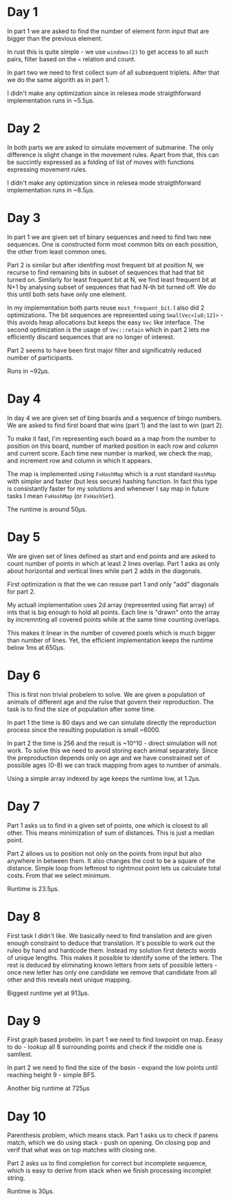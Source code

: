 # Day 1

In part 1 we are asked to find the number of element form input that are bigger than the previous element.

In rust this is quite simple - we use `windows(2)` to get access to all such pairs, filter based on the `<` relation and count.

In part two we need to first collect sum of all subsequent triplets. After that we do the same algorith as in part 1.

I didn't make any optimization since in relesea mode straigthforward implementation runs in ~5.5µs.

# Day 2

In both parts we are asked to simulate movement of submarine. The only difference is slight change in the movement rules. Apart from that, this can be succintly expressed as a folding of list of moves with functions expressing movement rules.

I didn't make any optimization since in relesea mode straigthforward implementation runs in ~8.5µs.

# Day 3

In part 1 we are given set of binary sequences and need to find two new sequences. One is constructed form most common bits on each possition, the other from least common ones.

Part 2 is similar but after identifing most frequent bit at position N, we recurse to find remaining bits in subset of sequences that had that bit turned on. Similarly for least frequent bit at N, we find least frequent bit at N+1 by analysing subset of sequences that had N-th bit turned off. We do this until both sets have only one element.

In my implementation both parts reuse `most_frequent_bit`. I also did 2 optimizations. The bit sequences are represented using `SmallVec<[u8;12]>` - this avoids heap allocations but keeps the easy `Vec` like interface. The second optimization is the usage of `Vec::retain` which in part 2 lets me efficiently discard sequences that are no longer of interest.

Part 2 seems to have been first major filter and significatnly reduced number of participants.

Runs in ~92µs.

# Day 4

In day 4 we are given set of bing boards and a sequence of bingo numbers. We are asked to find first board that wins (part 1) and the last to win (part 2).

To make it fast, I'm representing each board as a map from the number to position on this board, number of marked position in each row and column and current score. Each time new number is marked, we check the map, and increment row and column in which it appears.

The map is implemented using `FxHashMap` which is a rust standard `HashMap` with simpler and faster (but less secure) hashing function. In fact this type is consistantly faster for my solutions and whenever I say map in future tasks I mean `FxHashMap` (or `FxHashSet`).

The runtime is around 50µs.

# Day 5

We are given set of lines defined as start and end points and are asked to count number of points in which at least 2 lines overlap. Part 1 asks as only about horizontal and vertical lines while part 2 adds in the diagonals.

First optimization is that the we can resuse part 1 and only "add" diagonals for part 2.

My actuall implementation uses 2d array (represented using flat array) of ints that is big enough to hold all points. Each line is "drawn" onto the array by incremnting all covered points while at the same time counting overlaps.

This makes it linear in the number of covered pixels which is much bigger than number of lines. Yet, the efficient implementation keeps the runtime below 1ms at 650µs.

# Day 6

This is first non trivial probelem to solve. We are given a population of animals of different age and the rulse that govern their reproduction. The task is to find the size of population after some time.

In part 1 the time is 80 days and we can simulate directly the reproduction process since the resulting population is small ~6000.

In part 2 the time is 256 and the result is ~10^10 - direct simulation will not work. To solve this we need to avoid storing each animal separately. Since the preproduction depends only on age and we have constrained set of possible ages (0-8) we can track mapping from ages to number of animals.

Using a simple array indexed by age keeps the runtime low, at 1.2µs.

# Day 7

Part 1 asks us to find in a given set of points, one which is closest to all other. This means minimization of sum of distances. This is just a median point.

Part 2 allows us to position not only on the points from input but also anywhere in between them. It also changes the cost to be a square of the distance. Simple loop from leftmost to rightmost point lets us calculate total costs. From that we select minimum.

Runtime is 23.5µs.

# Day 8

First task I didn't like. We basically need to find translation and are given enough constraint to deduce that translation. It's possible to work out the ruleo by hand and hardcode them. Instead my solution first detects words of unique lengths. This makes it possible to identify some of the letters. The rest is deduced by eliminating known letters from sets of possible letters - once new letter has only one candidate we remove that candidate from all other and this reveals next unique mapping.

Biggest runtime yet at 913µs.

# Day 9

First graph based probelm. In part 1 we need to find lowpoint on map. Eeasy to do - lookup all 8 surrounding points and check if the middle one is samllest.

In part 2 we need to find the size of the basin - expand the low points until reaching height 9 - simple BFS.

Another big runtime at 725µs

# Day 10

Parenthesis problem, which means stack. Part 1 asks us to check if parens match, which we do using stack - push on opening. On closing pop and verif that what was on top matches with closing one.

Part 2 asks us to find completion for correct but incomplete sequence, which is easy to derive from stack when we finish processing incomplet string.

Runtime is 30µs.